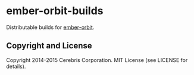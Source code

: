 # ember-orbit-builds

Distributable builds for [ember-orbit](https://github.com/orbitjs/ember-orbit).

## Copyright and License

Copyright 2014-2015 Cerebris Corporation. MIT License (see LICENSE for details).

